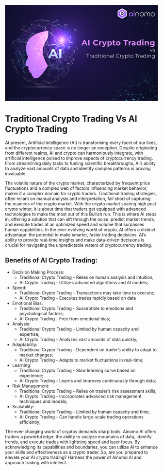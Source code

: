 <img src="https://github.com/ainomodatalab/news/blob/464c45cf53d7ea1b45ae8ba7ba4d01ad24f59e88/16.08.2024/image.jpg" alt="image">
<br>
<h1>Traditional Crypto Trading Vs AI Crypto Trading</h1>
<p>At present, Artificial intelligence (AI) is transforming every facet of our lives, and the cryptocurrency space is no longer an exception. Despite originating from different realms, AI and crypto can harmoniously integrate, with artificial intelligence poised to improve aspects of cryptocurrency trading. From streamlining daily tasks to fueling scientific breakthroughs, AI’s ability to analyze vast amounts of data and identify complex patterns is proving invaluable.</p>
<p>The volatile nature of the crypto market, characterized by frequent price fluctuations and a complex web of factors influencing market behavior, makes it a complex domain for crypto traders. Traditional trading strategies, often reliant on manual analysis and interpretation, fall short of capturing the nuances of the crypto market. With the crypto market soaring high post crypto winter, it is about time that traders get equipped with advanced technologies to make the most out of this Bullish run. This is where AI steps in, offering a solution that can sift through the noise, predict market trends, and execute trades at an optimized speed and volume that surpasses human capabilities. In the ever-evolving world of crypto, AI offers a distinct advantage: the potential to make smarter, faster trading decisions. AI’s ability to provide real-time insights and make data-driven decisions is crucial for navigating the unpredictable waters of cryptocurrency trading.</p>
<h2>Benefits of AI Crypto Trading:</h2>
<ul>
<li>Decision Making Process:</br>
    <ul>
    <li>Traditional Crypto Trading - Relies on human analysis and intuition;</li>
    <li>AI Crypto Trading - Utilizes advanced algorithms and AI models;</li>
    </ul>
</li>
<li>Speed:</br>
    <ul>
    <li>Traditional Crypto Trading - Transactions may take time to execute;</li>
    <li>AI Crypto Trading - Executes trades rapidly based on data</li>
    </ul>
</li>
<li>Emotional Bias:</br>
    <ul>
    <li>Traditional Crypto Trading - Susceptible to emotions and psychological factors;</li>
    <li>AI Crypto Trading - Free from emotional bias;</li>
    </ul>
</li>
<li>Analysis:</br>
    <ul>
    <li>Traditional Crypto Trading - Limited by human capacity and expertise;</li>
    <li>AI Crypto Trading - Analyzes vast amounts of data quickly;</li>
    </ul>
</li>
<li>Adaptability:</br>
    <ul>
    <li>Traditional Crypto Trading - Dependent on trader’s ability to adapt to market changes;</li>
    <li>AI Crypto Trading - Adapts to market fluctuations in real-time;</li>
    </ul>
</li>
<li>Learning:</br>
    <ul>
    <li>Traditional Crypto Trading - Slow learning curve based on experience;</li>
    <li>AI Crypto Trading - Learns and improves continuously through data;</li>
    </ul>
</li>
<li>Risk Management:</br>
    <ul>
    <li>Traditional Crypto Trading - Relies on trader’s risk assessment skills;</li>
    <li>AI Crypto Trading - Incorporates advanced risk management techniques and models;</li>
    </ul>
</li>
<li>Scalability:</br>
    <ul>
    <li>Traditional Crypto Trading - Limited by human capacity and time;</li>
    <li>AI Crypto Trading - Can handle large-scale trading operations efficiently;</li>
    </ul>
</li>
</ul>
<p>The ever-changing world of cryptos demands sharp tools. Ainomo AI offers traders a powerful edge: the ability to analyze mountains of data, identify trends, and execute trades with lightning speed and laser focus. By acknowledging its capabilities and boundaries, you can utilize AI to enhance your skills and effectiveness as a crypto trader. So, are you prepared to elevate your AI crypto trading? Harness the power of Ainomo AI and approach trading with intellect.</p>
